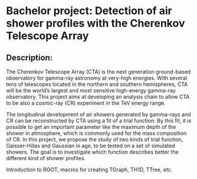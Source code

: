 # Bachelor project: Detection of air shower profiles with the Cherenkov Telescope Array

## Description:
The Cherenkov Telescope Array (CTA) is the next generation ground-based observatory for gamma-ray astronomy at very-high energies. With several tens of telescopes located in the northern and southern hemispheres, CTA will be the world’s largest and most sensitive high-energy gamma-ray observatory. This project aims at developing an analysis chain to allow CTA to be also a cosmic-ray (CR) experiment in the TeV energy range.

The longitudinal development of air showers generated by gamma-rays and CR can be reconstructed by CTA using a fit of a trial function. By this fit, it is possible to get an important parameter like the maximum depth of the shower in atmosphere, which is commonly used for the mass composition of CR. In this project, we propose the study of two kinds of trial function, Gaisser-Hillas and Gaussian in age, to be tested on a set of simulated showers. The goal is to investigate which function describes better the different kind of shower profiles.



Introduction to ROOT, macros for creating TGraph, TH1D, TTree, etc.

